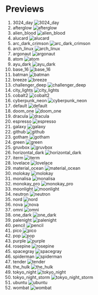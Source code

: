 # Previews

1. 3024_day ![3024_day](./Previews/3024_day.jpg)
2. afterglow ![afterglow](./Previews/afterglow.jpg)
3. alien_blood ![alien_blood](./Previews/alien_blood.jpg)
4. alucard ![alucard](./Previews/alucard.jpg)
5. arc_dark_crimson ![arc_dark_crimson](./Previews/arc_dark_crimson.jpg)
6. arch_linux ![arch_linux](./Previews/arch_linux.jpg)
7. argonaut ![argonaut](./Previews/argonaut.jpg)
8. atom ![atom](./Previews/atom.jpg)
9. ayu_dark ![ayu_dark](./Previews/ayu_dark.jpg)
10. base_16 ![base_16](./Previews/base_16.jpg)
11. batman ![batman](./Previews/batman.jpg)
12. breeze ![breeze](./Previews/breeze.jpg)
13. challenger_deep ![challenger_deep](./Previews/challenger_deep.jpg)
14. city_lights ![city_lights](./Previews/city_lights.jpg)
15. cobalt2 ![cobalt2](./Previews/cobalt2.jpg)
16. cyberpunk_neon ![cyberpunk_neon](./Previews/cyberpunk_neon.jpg)
17. default ![default](./Previews/default.jpg)
18. doom_one ![doom_one](./Previews/doom_one.jpg)
19. dracula ![dracula](./Previews/dracula.jpg)
20. espresso ![espresso](./Previews/espresso.jpg)
21. galaxy ![galaxy](./Previews/galaxy.jpg)
22. github ![github](./Previews/github.jpg)
23. gotham ![gotham](./Previews/gotham.jpg)
24. green ![green](./Previews/green.jpg)
25. gruvbox ![gruvbox](./Previews/gruvbox.jpg)
26. horizontal_dark ![horizontal_dark](./Previews/horizontal_dark.jpg)
27. iterm ![iterm](./Previews/iterm.jpg)
28. lovelace ![lovelace](./Previews/lovelace.jpg)
29. material_ocean ![material_ocean](./Previews/material_ocean.jpg)
30. molokay ![molokay](./Previews/molokay.jpg)
31. monalisa ![monalisa](./Previews/monalisa.jpg)
32. monokay_pro ![monokay_pro](./Previews/monokay_pro.jpg)
33. moonlight ![moonlight](./Previews/moonlight.jpg)
34. neutron ![neutron](./Previews/neutron.jpg)
35. nord ![nord](./Previews/nord.jpg)
36. nova ![nova](./Previews/nova.jpg)
37. omni ![omni](./Previews/omni.jpg)
38. one_dark ![one_dark](./Previews/one_dark.jpg)
39. palenight ![palenight](./Previews/palenight.jpg)
40. pencil ![pencil](./Previews/pencil.jpg)
41. pico ![pico](./Previews/pico.jpg)
42. pop ![pop](./Previews/pop.jpg)
43. purple ![purple](./Previews/purple.jpg)
44. rosepine ![rosepine](./Previews/rosepine.jpg)
45. spacegray ![spacegray](./Previews/spacegray.jpg)
46. spiderman ![spiderman](./Previews/spiderman.jpg)
47. tender ![tender](./Previews/tender.jpg)
48. the_hulk ![the_hulk](./Previews/the_hulk.jpg)
49. tokyo_night ![tokyo_night](./Previews/tokyo_night.jpg)
50. tokyo_night_storm ![tokyo_night_storm](./Previews/tokyo_night_storm.jpg)
51. ubuntu ![ubuntu](./Previews/ubuntu.jpg)
52. wombat ![wombat](./Previews/wombat.jpg)
